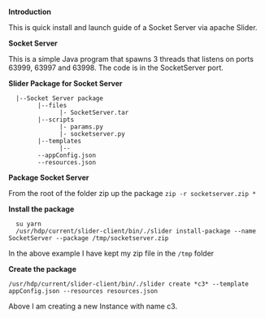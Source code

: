 **Introduction**

This is quick install and launch guide of a Socket Server via apache Slider.

**Socket Server**


This is a simple Java program that spawns 3 threads that listens on ports 63999, 63997 and 63998. The code is in the SocketServer port.

**Slider Package for Socket Server**

      |--Socket Server package
            |--files
                  |- SocketServer.tar
            |--scripts
                  |- params.py
                  |- socketserver.py
            |--templates
                  |-- 
            --appConfig.json
            --resources.json
   
**Package Socket Server**

From the root of the folder zip up the package
``
zip -r socketserver.zip *
``

**Install the package**

      su yarn
      /usr/hdp/current/slider-client/bin/./slider install-package --name SocketServer --package /tmp/socketserver.zip
      
In the above example I have kept my zip file in the `/tmp` folder

**Create the package**
      
``/usr/hdp/current/slider-client/bin/./slider create *c3* --template appConfig.json --resources resources.json``

Above I am creating a new Instance with name c3.
      

